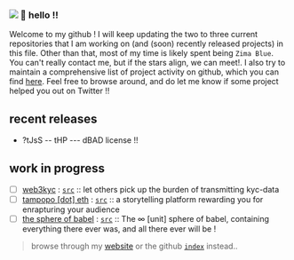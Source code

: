### ![](https://visitor-badge.glitch.me/badge?page_id=thisispalash.thisispalash) 👋 hello !!

Welcome to my github ! I will keep updating the two to three current repositories that I am working on (and (soon) recently released projects) in this file. Other than that, most of my time is likely spent being `Zima Blue`. You can't really contact me, but if the stars align, we can meet!. I also try to maintain a comprehensive list of project activity on github, which you can find [here](https://github.com/thisispalash/index). Feel free to browse around, and do let me know if some project helped you out on Twitter !!

## recent releases

- ?tJsS -- tHP --- dBAD license !!

## work in progress

- [ ] [web3kyc](https://thisispalash.com/web3kyc/) : 
  [`src`](https://github.com/thisispalash/web3kyc) :: 
  let others pick up the burden of transmitting kyc-data
- [ ] [tampopo [dot] eth](https://thisispalash.com/tampopo/) : 
  [`src`](https://github.com/thisispalash/tampopo) :: 
  a storytelling platform rewarding you for enrapturing your audience
- [ ] [the sphere of babel](https://tampopo.xyz) : 
  [`src`](https://github.com/khaaliDimaag/babelsphere) :: 
  The ∞ [unit] sphere of babel, containing everything there ever was, and all there ever will be !
  
> browse through my [website](https://thisispalash.com/) or the github [`index`](https://github.com/thisispalash/index) instead..
